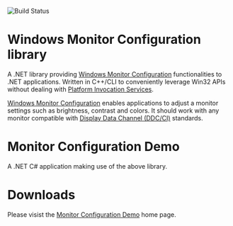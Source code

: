 ![Build Status](https://slions.visualstudio.com/_apis/public/build/definitions/ad16bbd0-a884-4787-8e3a-85daf30cca16/1/badge)

# Windows Monitor Configuration library
A .NET library providing [Windows Monitor Configuration] functionalities to .NET applications.
Written in C++/CLI to conveniently leverage Win32 APIs without dealing with [Platform Invocation Services].

[Windows Monitor Configuration] enables applications to adjust a monitor settings such as brightness, contrast and colors.
It should work with any monitor compatible with [Display Data Channel (DDC/CI)] standards.

# Monitor Configuration Demo
A .NET C# application making use of the above library.

# Downloads
Please visist the [Monitor Configuration Demo] home page.

[Windows Monitor Configuration]: https://msdn.microsoft.com/en-us/library/vs/alm/dd692962(v=vs.85).aspx
[Platform Invocation Services]: https://en.wikipedia.org/wiki/Platform_Invocation_Services
[Display Data Channel (DDC/CI)]: https://en.wikipedia.org/wiki/Display_Data_Channel
[Monitor Configuration Demo]: https://slions.net/resources/monitor-configuration-demo.3/

